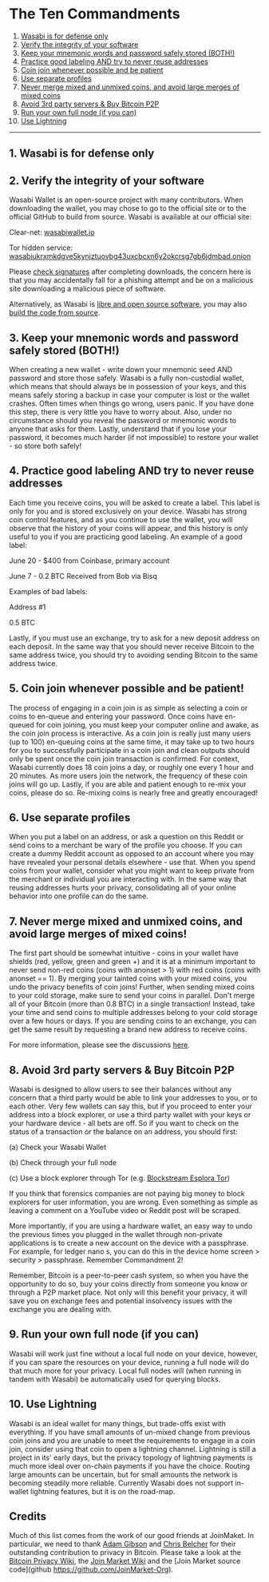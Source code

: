 # The Ten Commandments

1. [Wasabi is for defense only](10Commandments.md#1-wasabi-is-for-defense-only)
2. [Verify the integrity of your software](10Commandments.md#2-verify-the-integrity-of-your-software)
3. [Keep your mnemonic words and password safely stored (BOTH!)](10Commandments.md#3-keep-your-mnemonic-words-and-password-safely-stored-both)
4. [Practice good labeling AND try to never reuse addresses](10Commandments.md#4-practice-good-labeling-and-try-to-never-reuse-addresses)
5. [Coin join whenever possible and be patient](10Commandments.md#5-coin-join-whenever-possible-and-be-patient)
6. [Use separate profiles](10Commandments.md#6-use-separate-profiles)
7. [Never merge mixed and unmixed coins, and avoid large merges of mixed coins](10Commandments.md#7-never-merge-mixed-and-unmixed-coins-and-avoid-large-merges-of-mixed-coins)
8. [Avoid 3rd party servers & Buy Bitcoin P2P](10Commandments.md#8-avoid-3rd-party-servers--buy-bitcoin-p2p)
9. [Run your own full node (if you can)](10Commandments.md#9-run-your-own-full-node-if-you-can)
10. [Use Lightning](10Commandments.md#10-use-lightning)

---

## 1. Wasabi is for defense only

## 2. Verify the integrity of your software

Wasabi Wallet is an open-source project with many contributors. When downloading the wallet, you may chose to go to the official site or to the official GitHub to build from source. Wasabi is available at our official site:

Clear-net: [wasabiwallet.io](https://wasabiwallet.io)

Tor hidden service: [wasabiukrxmkdgve5kynjztuovbg43uxcbcxn6y2okcrsg7gb6jdmbad.onion](http://wasabiukrxmkdgve5kynjztuovbg43uxcbcxn6y2okcrsg7gb6jdmbad.onion)

Please [check signatures](InstallPackage.md) after completing downloads, the concern here is that you may accidentally fall for a phishing attempt and be on a malicious site downloading a malicious piece of software.

Alternatively, as Wasabi is [libre and open source software](https://github.com/zkSNACKs/WalletWasabi), you may also [build the code from source](BuildSource.md).

## 3. Keep your mnemonic words and password safely stored (BOTH!)

When creating a new wallet - write down your mnemonic seed AND password and store those safely. Wasabi is a fully non-custodial wallet, which means that should always be in possession of your keys, and this means safely storing a backup in case your computer is lost or the wallet crashes. Often times when things go wrong, users panic. If you have done this step, there is very little you have to worry about. Also, under no circumstance should you reveal the password or mnemonic words to anyone that asks for them. Lastly, understand that if you lose your password, it becomes much harder (if not impossible) to restore your wallet - so store both safely!

## 4. Practice good labeling AND try to never reuse addresses

Each time you receive coins, you will be asked to create a label. This label is only for you and is stored exclusively on your device. Wasabi has strong coin control features, and as you continue to use the wallet, you will observe that the history of your coins will appear, and this history is only useful to you if you are practicing good labeling. An example of a good label:

June 20 - $400 from Coinbase, primary account

June 7 - 0.2 BTC Received from Bob via Bisq

Examples of bad labels:

Address #1

0.5 BTC

Lastly, if you must use an exchange, try to ask for a new deposit address on each deposit. In the same way that you should never receive Bitcoin to the same address twice, you should try to avoiding sending Bitcoin to the same address twice.

## 5. Coin join whenever possible and be patient!

The process of engaging in a coin join is as simple as selecting a coin or coins to en-queue and entering your password. Once coins have en-queued for coin joining, you must keep your computer online and awake, as the coin join process is interactive. As a coin join is really just many users (up to 100) en-queuing coins at the same time, it may take up to two hours for you to successfully participate in a coin join and clean outputs should only be spent once the coin join transaction is confirmed. For context, Wasabi currently does 18 coin joins a day, or roughly one every 1 hour and 20 minutes. As more users join the network, the frequency of these coin joins will go up. Lastly, if you are able and patient enough to re-mix your coins, please do so. Re-mixing coins is nearly free and greatly encouraged!

## 6. Use separate profiles

When you put a label on an address, or ask a question on this Reddit or send coins to a merchant be wary of the profile you choose. If you can create a dummy Reddit account as opposed to an account where you may have revealed your personal details elsewhere - use that. When you spend coins from your wallet, consider what you might want to keep private from the merchant or individual you are interacting with. In the same way that reusing addresses hurts your privacy, consolidating all of your online behavior into one profile can do the same.

## 7. Never merge mixed and unmixed coins, and avoid large merges of mixed coins!

The first part should be somewhat intuitive - coins in your wallet have shields (red, yellow, green and green +) and it is at a minimum important to never send non-red coins (coins with anonset > 1) with red coins (coins with anonset == 1). By merging your tainted coins with your mixed coins, you undo the privacy benefits of coin joins! Further, when sending mixed coins to your cold storage, make sure to send your coins in parallel. Don't merge all of your Bitcoin (more than 0.8 BTC) in a single transaction! Instead, take your time and send coins to multiple addresses belong to your cold storage over a few hours or days. If you are sending coins to an exchange, you can get the same result by requesting a brand new address to receive coins.

For more information, please see the discussions [here](https://www.reddit.com/r/WasabiWallet/comments/avxbjy/combining_mixed_coins_privacy_megathread/).

## 8. Avoid 3rd party servers & Buy Bitcoin P2P

Wasabi is designed to allow users to see their balances without any concern that a third party would be able to link your addresses to you, or to each other. Very few wallets can say this, but if you proceed to enter your address into a block explorer, or use a third party wallet with your keys or your hardware device - all bets are off. So if you want to check on the status of a transaction or the balance on an address, you should first:

(a) Check your Wasabi Wallet

(b) Check through your full node

(c) Use a block explorer through Tor (e.g. [Blockstream Esplora Tor](http://http://explorerzydxu5ecjrkwceayqybizmpjjznk5izmitf2modhcusuqlid.onion/))

If you think that forensics companies are not paying big money to block explorers for user information, you are wrong. Even something as simple as leaving a comment on a YouTube video or Reddit post will be scraped.

More importantly, if you are using a hardware wallet, an easy way to undo the previous times you plugged in the wallet through non-private applications is to create a new account on the device with a passphrase. For example, for ledger nano s, you can do this in the device home screen > security > passphrase. Remember Commandment 2!

Remember, Bitcoin is a peer-to-peer cash system, so when you have the opportunity to do so, buy your coins directly from someone you know or through a P2P market place. Not only will this benefit your privacy, it will save you on exchange fees and potential insolvency issues with the exchange you are dealing with.

## 9. Run your own full node (if you can)

Wasabi will work just fine without a local full node on your device, however, if you can spare the resources on your device, running a full node will do that much more for your privacy. Local full nodes will (when running in tandem with Wasabi) be automatically used for querying blocks.

## 10. Use Lightning

Wasabi is an ideal wallet for many things, but trade-offs exist with everything. If you have small amounts of un-mixed change from previous coin joins and you are unable to meet the requirements to engage in a coin join, consider using that coin to open a lightning channel. Lightning is still a project in its' early days, but the privacy topology of lightning payments is much more ideal over on-chain payments if you have the choice. Routing large amounts can be uncertain, but for small amounts the network is becoming steadily more reliable. Currently Wasabi does not support in-wallet lightning features, but it is on the road-map.

## Credits

Much of this list comes from the work of our good friends at JoinMaket. In particular, we need to thank [Adam Gibson](https://twitter.com/waxwing__) and [Chris Belcher](https://twitter.com/chris_belcher_) for their outstanding contribution to privacy in Bitcoin. Please take a look at the [Bitcoin Privacy Wiki](https://en.bitcoin.it/wiki/Privacy), the [Join Market Wiki](https://en.bitcoin.it/wiki/JoinMarket) and the [Join Market source code](github https://github.com/JoinMarket-Org).
